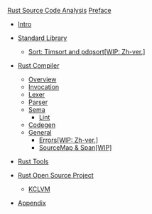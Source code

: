 [Rust Source Code Analysis](index.md)
[Preface](preface.md)

- [Intro](intro/readme.md)
- [Standard Library](stdlib/readme.md)
  - [Sort: Timsort and pdqsort[WIP: Zh-ver.]](stdlib/sort/readme.md)
- [Rust Compiler](rustc/readme.md)
  - [Overview](rustc/overview/readme.md)
  - [Invocation](rustc/invocation/readme.md)
  - [Lexer](rustc/lexer/readme.md)
  - [Parser](rustc/parser/readme.md)
    <!-- - [AST](rustc/parser/ast/readme.md)
      - [AST definition](rustc/parser/ast/ast.md)
      - [Visitor](rustc/parser/ast/visitor.md)
    - [EarlyLint](rustc/parser/early-lint/readme.md) -->
  - [Sema](rustc/sema/readme.md)
    - [Lint](rustc/sema/lint/readme.md)
      <!-- - [Lint and LintPass](rustc/sema/lint/lint-pass.md) &#x2705;
      - [CombinedLintPass](rustc/sema/lint/combinedlintpass.md) &#x2705;
      - [Execution Process[WIP]](rustc/sema/lint/lint.md)  &#x1F552; -->
    <!-- - [Resolver](rustc/sema/resovler/readme.md)
    - [HIR lowering](rustc/sema/hir-lowering/readme.md)
      - [Trait solving](rustc/sema/hir-lowering/trait-solving/readme.md)
      - [Type Inference](rustc/sema/hir-lowering/type-inference/readme.md)
      - [Type Checking](rustc/sema/hir-lowering/type-checking/readme.md)
      - [LateLint](rustc/sema/late-lint/readme.md)
    - [MIR lowering](rustc/sema/mir-lowering/readme.md)
      - [Borrow checking](rustc/sema/mir-lowering/borrow-check/readme.md)
      - [MIR Optimized](rustc/sema/mir-lowering/mir-optimized/readme.md) -->
  - [Codegen](rustc/codegen/readme.md)
  - [General](rustc/general/readme.md)
    - [Errors[WIP: Zh-ver.]](rustc/general/errors/readme.md)
    - [SourceMap & Span[WIP]](rustc/general/sourcemap-span/readme.md)

- [Rust Tools](rust-tools/readme.md)
  <!-- - [Cargo](rust-tools/cargo/readme.md)
  - [Clippy](rust-tools/clippy/readme.md) -->

- [Rust Open Source Project](open-source/readme.md)
  - [KCLVM](open-source/KCLVM/readme.md)
- [Appendix](appendix/readme.md)
